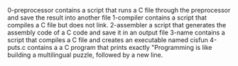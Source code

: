 0-preprocessor contains a script that runs a C file through the preprocessor and save the result into another file
1-compiler contains a script that compiles a C file but does not link.
2-assembler a script that generates the assembly code of a C code and save it in an output file
3-name contains a script that compiles a C file and creates an executable named cisfun
4-puts.c contains a a C program that prints exactly "Programming is like building a multilingual puzzle, followed by a new line.
